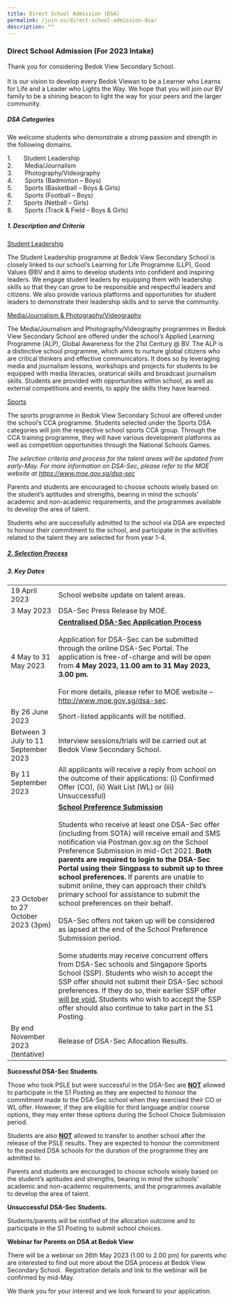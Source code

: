 ```yaml
---
title: Direct School Admission (DSA)
permalink: /join-us/direct-school-admission-dsa/
description: ""
---
```

### Direct School Admission (For 2023 Intake)
       
Thank you for considering Bedok View Secondary School.
<br><br>
It is our vision to develop every Bedok Viewan to be a Learner who Learns for Life and a Leader who Lights the Way. We hope that you will join our BV family to be a shining beacon to light the way for your peers and the larger community.

##### DSA Categories

We welcome students who demonstrate a strong passion and strength in the following domains.

1.&nbsp;&nbsp;&nbsp;&nbsp;&nbsp;&nbsp; Student Leadership<br>
2.&nbsp;&nbsp;&nbsp;&nbsp;&nbsp;&nbsp; Media/Journalism<br>
3.&nbsp;&nbsp;&nbsp;&nbsp;&nbsp;&nbsp; Photography/Videography<br>
4.&nbsp;&nbsp;&nbsp;&nbsp;&nbsp;&nbsp; Sports (Badminton – Boys)<br>
5.&nbsp;&nbsp;&nbsp;&nbsp;&nbsp;&nbsp; Sports (Basketball – Boys &amp; Girls)<br>
6.&nbsp;&nbsp;&nbsp;&nbsp;&nbsp;&nbsp; Sports (Football – Boys)<br>
7.&nbsp;&nbsp;&nbsp;&nbsp;&nbsp;&nbsp; Sports (Netball – Girls)<br>
8.&nbsp;&nbsp;&nbsp;&nbsp;&nbsp;&nbsp; Sports (Track &amp; Field – Boys &amp; Girls)

##### 1. Description and Criteria

<u>Student Leadership</u>

The Student Leadership programme at Bedok View Secondary School is closely linked to our school’s Learning for Life Programme (LLP), Good Values @BV and it aims to develop students into confident and inspiring leaders. We engage student leaders by equipping them with leadership skills so that they can grow to be responsible and respectful leaders and citizens. We also provide various platforms and opportunities for student leaders to demonstrate their leadership skills and to serve the community.

<u>Media/Journalism &amp; Photography/Videography</u>

The Media/Journalism and Photography/Videography programmes in Bedok View Secondary School are offered under the school’s Applied Learning Programme (ALP), Global Awareness for the 21st Century @ BV. The ALP is a distinctive school programme, which aims to nurture global citizens who are critical thinkers and effective communicators. It does so by leveraging media and journalism lessons, workshops and projects for students to be equipped with media literacies, oratorical skills and broadcast journalism skills. Students are provided with opportunities within school, as well as external competitions and events, to apply the skills they have learned.

<u>Sports</u>

The sports programme in Bedok View Secondary School are offered under the school’s CCA programme. Students selected under the Sports DSA categories will join the respective school sports CCA group. Through the CCA training programme, they will have various development platforms as well as competition opportunities through the National Schools Games.

_The selection criteria and process for the talent areas will be updated from early-May. For more information on DSA-Sec, please refer to the MOE website at https://www.moe.gov.sg/dsa-sec_

Parents and students are encouraged to choose schools wisely based on the student’s aptitudes and strengths, bearing in mind the schools’ academic and non-academic requirements, and the programmes available to develop the area of talent.

Students who are successfully admitted to the school via DSA are expected to honour their commitment to the school, and participate in the activities related to the talent they are selected for from year 1-4.

##### [2. Selection Process](/files/selection%20criteria%20for%20dsa%20(bedok%20view%20sec).pdf)


##### 3. Key Dates

|  |  |
| -------- | -------- |
| 19 April 2023    | School website update on talent areas.     |
| 3 May 2023    | DSA-Sec Press Release by MOE.     |
| 4 May to 31 May 2023   | <b><u>Centralised DSA-Sec Application Process</u></b><br><br> Application for DSA-Sec can be submitted through the online DSA-Sec Portal. The application is free-of-charge and will be open from <b>4 May 2023, 11.00 am to 31 May 2023, 3.00 pm. </b><br><br> For more details, please refer to MOE website – http://www.moe.gov.sg/dsa-sec.|
| By 26 June 2023    | Short-listed applicants will be notified.     |
| Between 3 July to 11 September 2023    | Interview sessions/trials will be carried out at Bedok View Secondary School.     |
| By 11 September 2023    | All applicants will receive a reply from school on the outcome of their applications: (i) Confirmed Offer (CO), (ii) Wait List (WL) or (iii) Unsuccessful)     |
| 23 October to 27 October 2023 (3pm)    | <b><u>School Preference Submission</u></b><br><br> Students who receive at least one DSA-Sec offer (including from SOTA) will receive email and SMS notification via Postman.gov.sg on the School Preference Submission in mid-Oct 2021. <b>Both parents are required to login to the DSA-Sec Portal using their Singpass to submit up to three school preferences.</b> If parents are unable to submit online, they can approach their child’s primary school for assistance to submit the school preferences on their behalf. <br><br>DSA-Sec offers not taken up will be considered as lapsed at the end of the School Preference Submission period. <br><br>Some students may receive concurrent offers from DSA-Sec schools and Singapore Sports School (SSP). Students who wish to accept the SSP offer should not submit their DSA-Sec school preferences. If they do so, their earlier SSP offer <u>will be void.</u> Students who wish to accept the SSP offer should also continue to take part in the S1 Posting.     |
| By end November 2023 (tentative)    | Release of DSA-Sec Allocation Results.     |


**Successful DSA-Sec Students**.

Those who took PSLE but were successful in the DSA-Sec are <u><b>NOT</b></u> allowed to participate in the S1 Posting as they are expected to honour the commitment made to the DSA-Sec school when they exercised their CO or WL offer. However, if they are eligible for third language and/or course options, they may enter these options during the School Choice Submission period.

Students are also <u><b>NOT</b></u> allowed to transfer to another school after the release of the PSLE results. They are expected to honour the commitment to the posted DSA schools for the duration of the programme they are admitted to.

Parents and students are encouraged to choose schools wisely based on the student’s aptitudes and strengths, bearing in mind the schools’ academic and non-academic requirements, and the programmes available to develop the area of talent.

**Unsuccessful DSA-Sec Students.**

Students/parents will be notified of the allocation outcome and to participate in the S1 Posting to submit school choices.

**Webinar for Parents on DSA at Bedok View**

There will be a webinar on 26th May 2023 (1.00 to 2.00 pm) for parents who are interested to find out more about the DSA process at Bedok View Secondary School.&nbsp; Registration details and link to the webinar will be confirmed by mid-May.

We thank you for your interest and we look forward to your application.